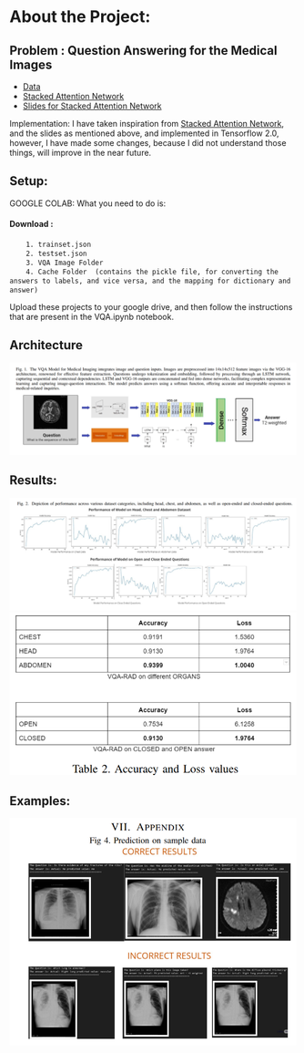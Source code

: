 # About the Project:

## Problem : Question Answering for the Medical Images 
- [Data](https://www.nature.com/articles/sdata2018251)
- [Stacked Attention Network](https://arxiv.org/pdf/1511.02274.pdf)
- [Slides for Stacked Attention Network](http://www.cs.virginia.edu/~vicente/vislang/slides/wasimonica.pdf)

Implementation: I have taken inspiration from [Stacked Attention Network](https://arxiv.org/pdf/1511.02274.pdf), and the slides as mentioned above, and implemented in Tensorflow 2.0, however, I have made some changes, because I did not understand those things, will improve in the near future.


## Setup: 

GOOGLE COLAB:
What you need to do is: 

#### Download : 

        1. trainset.json
        2. testset.json
        3. VQA Image Folder
        4. Cache Folder  (contains the pickle file, for converting the answers to labels, and vice versa, and the mapping for dictionary and answer)
Upload these projects to your google drive, and then follow the instructions that are present in the VQA.ipynb notebook.

## Architecture
![alt text](https://github.com/haidera123/VQA-Disease-Detection/blob/Code/images/Architecture.png?raw=true)

## Results:
![alt text](https://raw.githubusercontent.com/haidera123/VQA-Disease-Detection/Code/images/model%20performance.png?raw=true)
![alt text](https://raw.githubusercontent.com/haidera123/VQA-Disease-Detection/Code/images/acc_loss_val.png?raw=true)

## Examples:
![alt text](https://raw.githubusercontent.com/haidera123/VQA-Disease-Detection/Code/images/results.png?raw=true)

